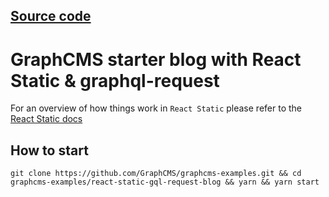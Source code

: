 ## [Source code](https://github.com/GraphCMS/graphcms-examples/tree/master/react-static-gql-request-blog)

# GraphCMS starter blog with React Static & graphql-request

For an overview of how things work in `React Static` please refer to the [React Static docs](https://github.com/nozzle/react-static#react-static)

## How to start
```
git clone https://github.com/GraphCMS/graphcms-examples.git && cd graphcms-examples/react-static-gql-request-blog && yarn && yarn start
```
